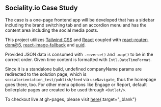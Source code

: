## Sociality.io Case Study

The case is a one-page frontend app will be developed that has a sidebar including the brand switching tab and an accordion menu and has the content area including the social media posts.

This project utilizes [Tailwind CSS](https://github.com/tailwindlabs/tailwindcss) and [React](https://github.com/facebook/react) coupled with [react-router-dom@6](https://github.com/remix-run/react-router), [react-image-fallback](https://github.com/socialtables/react-image-fallback) and [uuid](https://github.com/uuidjs/uuid).

Provided JSON data is consumed with ```.reverse()``` and ```.map()``` to be in the correct order. Given time content is formatted with ```Intl.DateTimeFormat```. 

Since it is a standalone build, undefined companyName params are redirected to the solution page, which is ```socialorientation_test/publish/feed``` via ```useNavigate```, thus the homepage goes there, too. For other menu options like Engage or Report, default boilerplate pages are created to be used through ```<Outlet/>```.

To checkout live at gh-pages, please visit [here](https://ramazan-aktas.github.io/sociality-io-case-study/){:target="_blank"}


